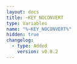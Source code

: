 ```yaml
---
layout: docs
title: ~KEY_NOCONVERT
type: Variables
name: "%~KEY_NOCONVERT%"
hidden: true
changelog:
  - type: Added
    version: v0.8.2
---
```

